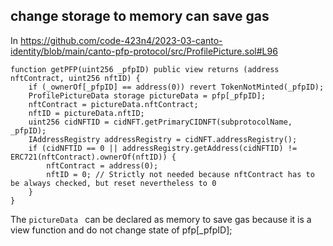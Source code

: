 ## change storage to memory can save gas

In https://github.com/code-423n4/2023-03-canto-identity/blob/main/canto-pfp-protocol/src/ProfilePicture.sol#L96 

```solidity
function getPFP(uint256 _pfpID) public view returns (address nftContract, uint256 nftID) {
    if (_ownerOf[_pfpID] == address(0)) revert TokenNotMinted(_pfpID);
    ProfilePictureData storage pictureData = pfp[_pfpID];
    nftContract = pictureData.nftContract;
    nftID = pictureData.nftID;
    uint256 cidNFTID = cidNFT.getPrimaryCIDNFT(subprotocolName, _pfpID);
    IAddressRegistry addressRegistry = cidNFT.addressRegistry();
    if (cidNFTID == 0 || addressRegistry.getAddress(cidNFTID) != ERC721(nftContract).ownerOf(nftID)) {
        nftContract = address(0);
        nftID = 0; // Strictly not needed because nftContract has to be always checked, but reset nevertheless to 0
    }
}
```
The `pictureData ` can be declared as memory to save gas because it is a view function and do not change state of pfp[_pfpID]; 